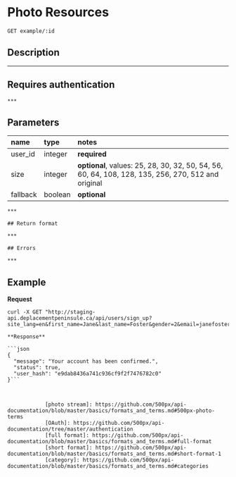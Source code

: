 # Photo Resources

```
GET example/:id
```

## Description

***

## Requires authentication

    ***

## Parameters

name              | type    | notes
:-----------------|:--------|:------------
user_id|integer|**required**
size|integer|**optional**, values: 25, 28, 30, 32, 50, 54, 56, 60, 64, 108, 128, 135, 256, 270, 512 and original
fallback|boolean|**optional**

    ***

    ## Return format

    ***

    ## Errors

    ***

## Example
**Request**

```curl
curl -X GET "http://staging-api.deplacementpeninsule.ca/api/users/sign_up?site_lang=en&first_name=Jane&last_name=Foster&gender=2&email=janefoster111@gmail.com&password=pa55word09"```

**Response**

```json
{
  "message": "Your account has been confirmed.",
  "status": true,
  "user_hash": "e9dab8436a741c936cf9f2f7476782c0"
}```



            [photo stream]: https://github.com/500px/api-documentation/blob/master/basics/formats_and_terms.md#500px-photo-terms
            [OAuth]: https://github.com/500px/api-documentation/tree/master/authentication
            [full format]: https://github.com/500px/api-documentation/blob/master/basics/formats_and_terms.md#full-format
            [short format]: https://github.com/500px/api-documentation/blob/master/basics/formats_and_terms.md#short-format-1
            [category]: https://github.com/500px/api-documentation/blob/master/basics/formats_and_terms.md#categories
